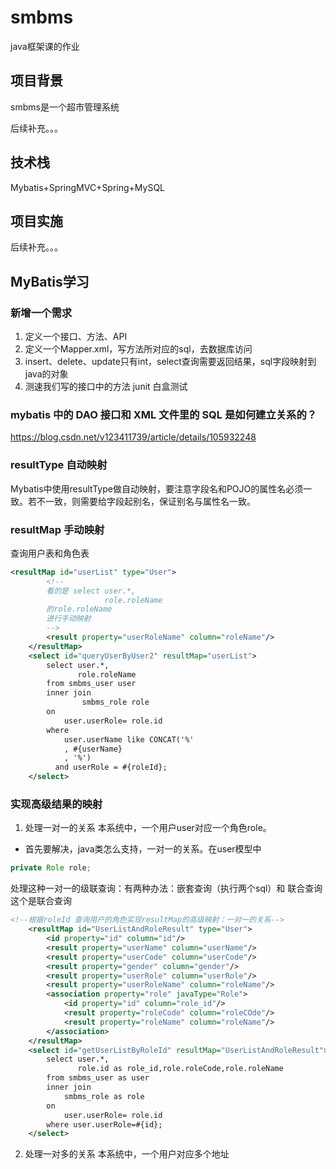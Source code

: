 # smbms
java框架课的作业

## 项目背景

smbms是一个超市管理系统

后续补充。。。

## 技术栈

Mybatis+SpringMVC+Spring+MySQL


## 项目实施

后续补充。。。

## MyBatis学习
### 新增一个需求 
1. 定义一个接口、方法、API
2. 定义一个Mapper.xml，写方法所对应的sql，去数据库访问
3. insert、delete、update只有int，select查询需要返回结果，sql字段映射到java的对象
4. 测速我们写的接口中的方法 junit 白盒测试

### mybatis 中的 DAO 接口和 XML 文件里的 SQL 是如何建立关系的？
https://blog.csdn.net/v123411739/article/details/105932248


### resultType 自动映射
Mybatis中使用resultType做自动映射，要注意字段名和POJO的属性名必须一致。若不一致，则需要给字段起别名，保证别名与属性名一致。

### resultMap 手动映射
查询用户表和角色表
```xml
<resultMap id="userList" type="User">
        <!--
        看的是 select user.*,
                     role.roleName
        的role.roleName 
        进行手动映射
        -->
        <result property="userRoleName" column="roleName"/>
    </resultMap>
    <select id="queryUserByUser2" resultMap="userList">
        select user.*,
               role.roleName
        from smbms_user user
        inner join
                smbms_role role
        on
            user.userRole= role.id
        where
            user.userName like CONCAT('%'
            , #{userName}
            , '%')
          and userRole = #{roleId};
    </select>
```
### 实现高级结果的映射
1. 处理一对一的关系
本系统中，一个用户user对应一个角色role。
- 首先要解决，java类怎么支持，一对一的关系。在user模型中
```java
private Role role;
```
处理这种一对一的级联查询：有两种办法：嵌套查询（执行两个sql）和  联合查询
这个是联合查询
```xml
<!--根据roleId 查询用户的角色实现resultMap的高级映射：一对一的关系-->
    <resultMap id="UserListAndRoleResult" type="User">
        <id property="id" column="id"/>
        <result property="userName" column="userName"/>
        <result property="userCode" column="userCode"/>
        <result property="gender" column="gender"/>
        <result property="userRole" column="userRole"/>
        <result property="userRoleName" column="roleName"/>
        <association property="role" javaType="Role">
            <id property="id" column="role_id"/>
            <result property="roleCode" column="roleCOde"/>
            <result property="roleName" column="roleName"/>
        </association>
    </resultMap>
    <select id="getUserListByRoleId" resultMap="UserListAndRoleResult">
        select user.*,
               role.id as role_id,role.roleCode,role.roleName
        from smbms_user as user
        inner join
            smbms_role as role
        on
            user.userRole= role.id
        where user.userRole=#{id};
    </select>
```



2. 处理一对多的关系
本系统中，一个用户对应多个地址








